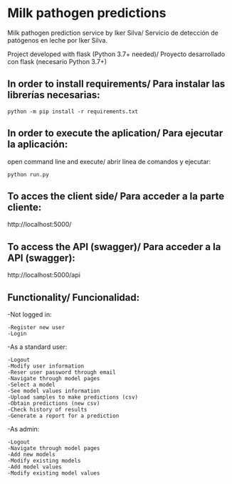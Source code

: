# Milk pathogen predictions
Milk pathogen prediction service by Iker Silva/ Servicio de detección de patógenos en leche por Iker Silva.

Project developed with flask (Python 3.7+ needed)/ Proyecto desarrollado con flask (necesario Python 3.7+)

## In order to install requirements/ Para instalar las librerías necesarias:

    python -m pip install -r requirements.txt

## In order to execute the aplication/ Para ejecutar la aplicación:

open command line and execute/ abrir línea de comandos y ejecutar: 
    
	python run.py

## To acces the client side/ Para acceder a la parte cliente:

http://localhost:5000/

## To access the API (swagger)/ Para acceder a la API (swagger):

http://localhost:5000/api

## Functionality/ Funcionalidad:

-Not logged in:

    -Register new user
    -Login

-As a standard user:

    -Logout
    -Modify user information
    -Reser user password through email
    -Navigate through model pages
    -Select a model
    -See model values information
    -Upload samples to make predictions (csv)
    -Obtain predictions (new csv)
    -Check history of results
    -Generate a report for a prediction

-As admin:

    -Logout
    -Navigate through model pages
    -Add new models
    -Modify existing models
    -Add model values
    -Modify existing model values

